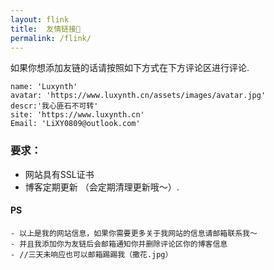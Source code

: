 ```yaml
---
layout: flink
title:  友情链接🔗
permalink: /flink/
---
```

如果你想添加友链的话请按照如下方式在下方评论区进行评论.   
     
```
name: 'Luxynth'
avatar: 'https://www.luxynth.cn/assets/images/avatar.jpg'
descr:'我心匪石不可转'
site: 'https://www.luxynth.cn'
Email: 'LiXY0809@outlook.com'
```

### 要求：
      
- 网站具有SSL证书
- 博客定期更新
（会定期清理更新哦～）.   
#### PS  
    - 以上是我的网站信息，如果你需要更多关于我网站的信息请邮箱联系我～
    - 并且我添加你为友链后会邮箱通知你并删除评论区你的博客信息   
    - //三天未响应也可以邮箱踢踢我（撒花.jpg）